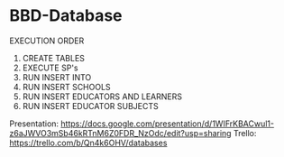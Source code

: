 # BBD-Database

EXECUTION ORDER

1. CREATE TABLES
2. EXECUTE SP's
3. RUN INSERT INTO
4. RUN INSERT SCHOOLS
5. RUN INSERT EDUCATORS AND LEARNERS
6. RUN INSERT EDUCATOR SUBJECTS

Presentation: https://docs.google.com/presentation/d/1WIFrKBACwul1-z6aJWVO3mSb46kRTnM6Z0FDR_NzOdc/edit?usp=sharing
Trello: https://trello.com/b/Qn4k6OHV/databases

